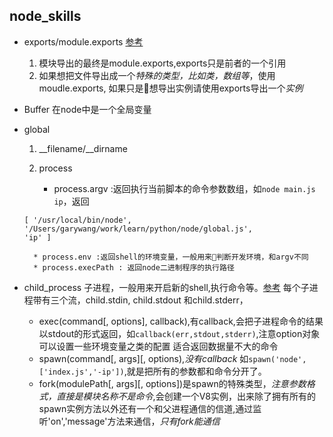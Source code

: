 ## node_skills

- exports/module.exports [参考](http://weizhifeng.net/node-js-exports-vs-module-exports.html)
    
    1. 模块导出的最终是module.exports,exports只是前者的一个引用
    2. 如果想把文件导出成一个*特殊的类型，比如类，数组等*，使用moudle.exports, 如果只是想导出实例请使用exports导出一个*实例*
- Buffer 在node中是一个全局变量
- global

    1. __filename/__dirname
    2. process

        * process.argv :返回执行当前脚本的命令参数数组，如`node main.js ip`，返回
    ```
    [ '/usr/local/bin/node',
    '/Users/garywang/work/learn/python/node/global.js',
    'ip' ]
    ```
        * process.env :返回shell的环境变量，一般用来判断开发环境，和argv不同
        * process.execPath : 返回node二进制程序的执行路径
- child_process 子进程，一般用来开启新的shell,执行命令等。[参考](http://www.runoob.com/nodejs/nodejs-process.html)
    每个子进程带有三个流，child.stdin, child.stdout 和child.stderr，
    * exec(command[, options], callback),有callback,会把子进程命令的结果以stdout的形式返回，如`callback(err,stdout,stderr)`,注意option对象可以设置一些环境变量之类的配置
    适合返回数据量不大的命令
    * spawn(command[, args][, options),*没有callback*
     如`spawn('node',['index.js','-ip'])`,就是把所有的参数都和命令分开了。
    * fork(modulePath[, args][, options])是spawn的特殊类型，*注意参数格式，直接是模块名称不是命令*,会创建一个V8实例，出来除了拥有所有的spawn实例方法以外还有一个和父进程通信的信道,通过监听'on','message'方法来通信，*只有fork能通信*


